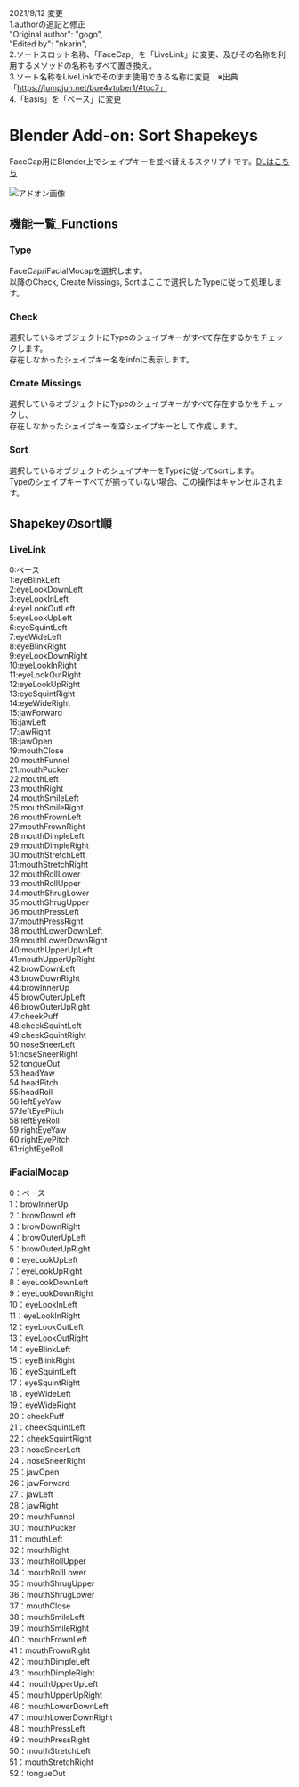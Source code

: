 2021/9/12 
変更  
1.authorの追記と修正  
"Original author": "gogo",  
"Edited by": "nkarin",    
2.ソートスロット名称、「FaceCap」を「LiveLink」に変更、及びその名称を利用するメソッドの名称もすべて置き換え。   
3.ソート名称をLiveLinkでそのまま使用できる名称に変更　※出典「https://jumpjun.net/bue4vtuber1/#toc7」  
4.「Basis」を「ベース」に変更  


# Blender Add-on: Sort Shapekeys
FaceCap用にBlender上でシェイプキーを並べ替えるスクリプトです。[DLはこちら](https://github.com/nkarin2160/sort_shapekeys/releases/download/v1.0/sort_shapekeys.zip)    
<br>
![アドオン画像](./doc/sort_shapekeys_00.jpg)

## 機能一覧_Functions  
### Type  
FaceCap/iFacialMocapを選択します。  
以降のCheck, Create Missings, Sortはここで選択したTypeに従って処理します。  

### Check  
選択しているオブジェクトにTypeのシェイプキーがすべて存在するかをチェックします。  
存在しなかったシェイプキー名をinfoに表示します。  

### Create Missings  
選択しているオブジェクトにTypeのシェイプキーがすべて存在するかをチェックし、  
存在しなかったシェイプキーを空シェイプキーとして作成します。  

### Sort  
選択しているオブジェクトのシェイプキーをTypeに従ってsortします。  
Typeのシェイプキーすべてが揃っていない場合、この操作はキャンセルされます。  

## Shapekeyのsort順  
### LiveLink 
0:ベース  
1:eyeBlinkLeft  
2:eyeLookDownLeft  
3:eyeLookInLeft  
4:eyeLookOutLeft  
5:eyeLookUpLeft  
6:eyeSquintLeft  
7:eyeWideLeft  
8:eyeBlinkRight  
9:eyeLookDownRight  
10:eyeLookInRight  
11:eyeLookOutRight  
12:eyeLookUpRight  
13:eyeSquintRight  
14:eyeWideRight  
15:jawForward  
16:jawLeft  
17:jawRight  
18:jawOpen  
19:mouthClose  
20:mouthFunnel  
21:mouthPucker  
22:mouthLeft  
23:mouthRight  
24:mouthSmileLeft  
25:mouthSmileRight  
26:mouthFrownLeft  
27:mouthFrownRight  
28:mouthDimpleLeft  
29:mouthDimpleRight  
30:mouthStretchLeft  
31:mouthStretchRight  
32:mouthRollLower  
33:mouthRollUpper  
34:mouthShrugLower  
35:mouthShrugUpper  
36:mouthPressLeft  
37:mouthPressRight  
38:mouthLowerDownLeft  
39:mouthLowerDownRight  
40:mouthUpperUpLeft  
41:mouthUpperUpRight  
42:browDownLeft  
43:browDownRight  
44:browInnerUp  
45:browOuterUpLeft  
46:browOuterUpRight  
47:cheekPuff  
48:cheekSquintLeft  
49:cheekSquintRight  
50:noseSneerLeft  
51:noseSneerRight  
52:tongueOut  
53:headYaw  
54:headPitch  
55:headRoll  
56:leftEyeYaw  
57:leftEyePitch  
58:leftEyeRoll  
59:rightEyeYaw  
60:rightEyePitch  
61:rightEyeRoll  
### iFacialMocap  
0：ベース  
1：browInnerUp  
2：browDownLeft  
3：browDownRight  
4：browOuterUpLeft  
5：browOuterUpRight  
6：eyeLookUpLeft  
7：eyeLookUpRight  
8：eyeLookDownLeft  
9：eyeLookDownRight  
10：eyeLookInLeft  
11：eyeLookInRight  
12：eyeLookOutLeft  
13：eyeLookOutRight  
14：eyeBlinkLeft  
15：eyeBlinkRight  
16：eyeSquintLeft  
17：eyeSquintRight  
18：eyeWideLeft  
19：eyeWideRight  
20：cheekPuff  
21：cheekSquintLeft  
22：cheekSquintRight  
23：noseSneerLeft  
24：noseSneerRight  
25：jawOpen  
26：jawForward  
27：jawLeft  
28：jawRight  
29：mouthFunnel  
30：mouthPucker  
31：mouthLeft  
32：mouthRight  
33：mouthRollUpper  
34：mouthRollLower  
35：mouthShrugUpper  
36：mouthShrugLower  
37：mouthClose  
38：mouthSmileLeft  
39：mouthSmileRight  
40：mouthFrownLeft  
41：mouthFrownRight  
42：mouthDimpleLeft  
43：mouthDimpleRight  
44：mouthUpperUpLeft  
45：mouthUpperUpRight  
46：mouthLowerDownLeft  
47：mouthLowerDownRight  
48：mouthPressLeft  
49：mouthPressRight  
50：mouthStretchLeft  
51：mouthStretchRight  
52：tongueOut  
